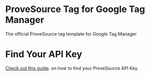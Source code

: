 # ProveSource Tag for Google Tag Manager
The official ProveSource tag template for Google Tag Manager

# Find Your API Key
[Check out this guide](https://help.provesrc.com/en/articles/3485750-where-do-i-find-my-api-key). on how to find your ProveSource API Key.

